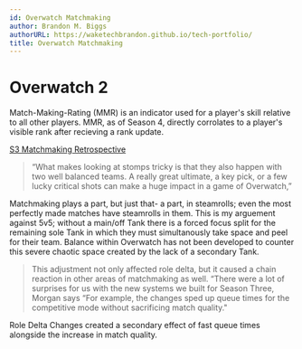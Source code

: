 ```yaml
---
id: Overwatch Matchmaking
author: Brandon M. Biggs
authorURL: https://waketechbrandon.github.io/tech-portfolio/
title: Overwatch Matchmaking
---
```


# Overwatch 2

Match-Making-Rating (MMR) is an indicator used for a player's skill relative to all other players.
MMR, as of Season 4, directly corrolates to a player's visible rank after recieving a rank update.

<!--truncate-->

[S3 Matchmaking Retrospective](https://news.blizzard.com/en-us/overwatch/23938059/matchmaking-update-season-three-retrospective-and-future-plans)

> “What makes looking at stomps tricky is that they also happen with two well balanced teams. A really great ultimate, a key pick, or a few lucky critical shots can make a huge impact in a game of Overwatch,”

Matchmaking plays a part, but just that- a part, in steamrolls; even the most perfectly made matches have steamrolls in them.
This is my arguement against 5v5; without a main/off Tank there is a forced focus split for the remaining sole Tank in which they must simultanously take space and peel for their team.
Balance within Overwatch has not been developed to counter this severe chaotic space created by the lack of a secondary Tank.

> This adjustment not only affected role delta, but it caused a chain reaction in other areas of matchmaking as well. “There were a lot of surprises for us with the new systems we built for Season Three, Morgan says “For example, the changes sped up queue times for the competitive mode without sacrificing match quality."

Role Delta Changes created a secondary effect of fast queue times alongside the increase in match quality.


